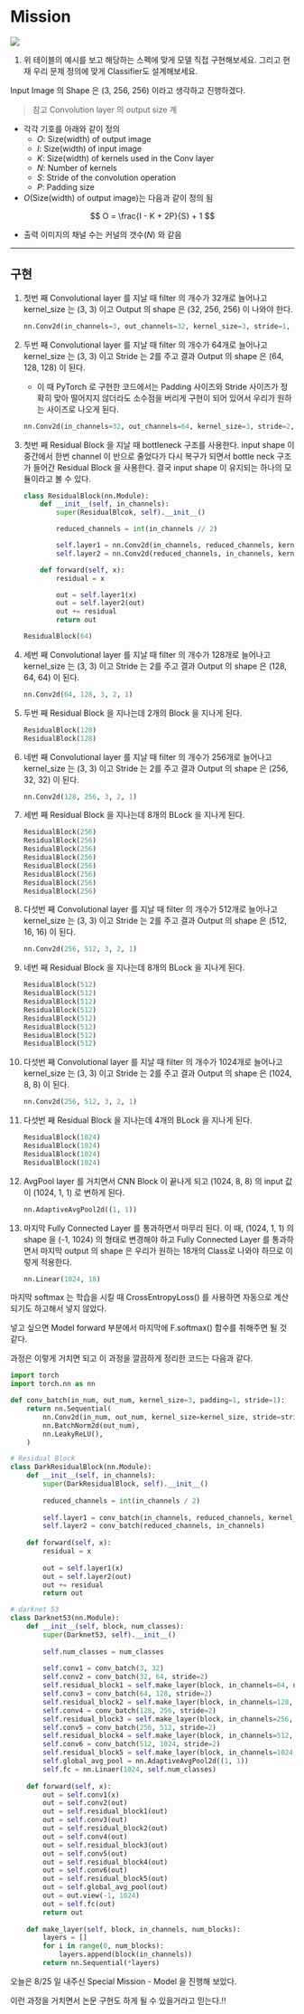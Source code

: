 # Mission

![](./img/1630464038712.png)

1. 위 테이블의 예시를 보고 해당하는 스펙에 맞게 모델 직접 구현해보세요. 그리고 현재 우리 문제 정의에 맞게 Classifier도 설계해보세요.

Input Image 의 Shape 은 (3, 256, 256) 이라고 생각하고 진행하겠다.

> 참고 Convolution layer 의 output size 계

- 각각 기호를 아래와 같이 정의
  - $O$: Size(width) of output image
  - $I$: Size(width) of input image
  - $K$: Size(width) of kernels used in the Conv layer
  - $N$: Number of kernels
  - $S$: Stride of the convolution operation
  - $P$: Padding size
- $O$(Size(width) of output image)는 다음과 같이 정의 됨

$$ O = \frac{I - K + 2P}{S} + 1 $$

- 출력 이미지의 채널 수는 커널의 갯수($N$) 와 같음

---
## 구현

1. 첫번 째 Convolutional layer 를 지날 때 filter 의 개수가 32개로 늘어나고 kernel_size 는 (3, 3) 이고 Output 의 shape 은 (32, 256, 256) 이 나와야 한다.

    ```python
    nn.Conv2d(in_channels=3, out_channels=32, kernel_size=3, stride=1, padding=1)
    ```

2. 두번 째 Convolutional layer 를 지날 때 filter 의 개수가 64개로 늘어나고 kernel_size 는 (3, 3) 이고 Stride 는 2를 주고 결과 Output 의 shape 은 (64, 128, 128) 이 된다.

      - 이 때 PyTorch 로 구현한 코드에서는 Padding 사이즈와 Stride 사이즈가 정확히 맞아 떨어지지 않더라도 소수점을 버리게 구현이 되어 있어서 우리가 원하는 사이즈로 나오게 된다.

    ```python
    nn.Conv2d(in_channels=32, out_channels=64, kernel_size=3, stride=2, padding=1)
    ```

3. 첫번 째 Residual Block 을 지날 때 bottleneck 구조를 사용한다. input shape 이 중간에서 한번 channel 이 반으로 줄었다가 다시 복구가 되면서 bottle neck 구조가 들어간 Residual Block 을 사용한다. 결국 input shape 이 유지되는 하나의 모듈이라고 볼 수 있다.

    ```python
    class ResidualBlock(nn.Module):
        def __init__(self, in_channels):
            super(ResidualBlcok, self).__init__()

            reduced_channels = int(in_channels // 2)

            self.layer1 = nn.Conv2d(in_channels, reduced_channels, kernel_size=1, stride=1, padding=1)
            self.layer2 = nn.Conv2d(reduced_channels, in_channels, kernel_size=3, stride=1, padding=1)

        def forward(self, x):
            residual = x

            out = self.layer1(x)
            out = self.layer2(out)
            out += residual
            return out

    ResidualBlock(64)
    ```

4. 세번 째 Convolutional layer 를 지날 때 filter 의 개수가 128개로 늘어나고 kernel_size 는 (3, 3) 이고 Stride 는 2를 주고 결과 Output 의 shape 은 (128, 64, 64) 이 된다.

    ```python
    nn.Conv2d(64, 128, 3, 2, 1)
    ```

5. 두번 째 Residual Block 을 지나는데 2개의 Block 을 지나게 된다.

    ```python
    ResidualBlock(128)
    ResidualBlock(128)
    ```

6. 네번 째 Convolutional layer 를 지날 때 filter 의 개수가 256개로 늘어나고 kernel_size 는 (3, 3) 이고 Stride 는 2를 주고 결과 Output 의 shape 은 (256, 32, 32) 이 된다.

    ```python
    nn.Conv2d(128, 256, 3, 2, 1)
    ```

7. 세번 째 Residual Block 을 지나는데 8개의 BLock 을 지나게 된다.

    ```python
    ResidualBlock(256)
    ResidualBlock(256)
    ResidualBlock(256)
    ResidualBlock(256)
    ResidualBlock(256)
    ResidualBlock(256)
    ResidualBlock(256)
    ResidualBlock(256)
    ```

8. 다섯번 째 Convolutional layer 를 지날 때 filter 의 개수가 512개로 늘어나고 kernel_size 는 (3, 3) 이고 Stride 는 2를 주고 결과 Output 의 shape 은 (512, 16, 16) 이 된다.

    ```python
    nn.Conv2d(256, 512, 3, 2, 1)
    ```

9. 네번 째 Residual Block 을 지나는데 8개의 BLock 을 지나게 된다.

    ```python
    ResidualBlock(512)
    ResidualBlock(512)
    ResidualBlock(512)
    ResidualBlock(512)
    ResidualBlock(512)
    ResidualBlock(512)
    ResidualBlock(512)
    ResidualBlock(512)
    ```

10. 다섯번 째 Convolutional layer 를 지날 때 filter 의 개수가 1024개로 늘어나고 kernel_size 는 (3, 3) 이고 Stride 는 2를 주고 결과 Output 의 shape 은 (1024, 8, 8) 이 된다.

    ```python
    nn.Conv2d(256, 512, 3, 2, 1)
    ```

11. 다섯번 째 Residual Block 을 지나는데 4개의 BLock 을 지나게 된다.

    ```python
    ResidualBlock(1024)
    ResidualBlock(1024)
    ResidualBlock(1024)
    ResidualBlock(1024)
    ```

12. AvgPool layer 를 거치면서 CNN Block 이 끝나게 되고 (1024, 8, 8) 의 input 값이 (1024, 1, 1) 로 변하게 된다.

    ```python
    nn.AdaptiveAvgPool2d((1, 1))
    ```

13. 마지막 Fully Connected Layer 를 통과하면서 마무리 된다. 이 때, (1024, 1, 1) 의 shape 을 (-1, 1024) 의 형태로 변경해야 하고 Fully Connected Layer 를 통과하면서 마지막 output 의 shape 은 우리가 원하는 18개의 Class로 나와야 하므로 이렇게 적용한다.

    ```python
    nn.Linear(1024, 18)
    ```

마지막 softmax 는 학습을 시킬 때 CrossEntropyLoss() 를 사용하면 자동으로 계산되기도 하고해서 넣지 않았다.

넣고 싶으면 Model forward 부분에서 마지막에 F.softmax() 함수를 취해주면 될 것 같다.

과정은 이렇게 거치면 되고 이 과정을 깔끔하게 정리한 코드는 다음과 같다.

```python
import torch
import torch.nn as nn

def conv_batch(in_num, out_num, kernel_size=3, padding=1, stride=1):
    return nn.Sequential(
        nn.Conv2d(in_num, out_num, kernel_size=kernel_size, stride=stride, padding=padding, bias=False),
        nn.BatchNorm2d(out_num),
        nn.LeakyReLU(),
    )

# Residual Block
class DarkResidualBlock(nn.Module):
    def __init__(self, in_channels):
        super(DarkResidualBlock, self).__init__()
        
        reduced_channels = int(in_channels / 2)
        
        self.layer1 = conv_batch(in_channels, reduced_channels, kernel_size=1, padding=1)
        self.layer2 = conv_batch(reduced_channels, in_channels)
        
    def forward(self, x):
        residual = x
        
        out = self.layer1(x)
        out = self.layer2(out)
        out += residual
        return out

# darknet 53
class Darknet53(nn.Module):
    def __init__(self, block, num_classes):
        super(Darknet53, self).__init__()
        
        self.num_classes = num_classes
        
        self.conv1 = conv_batch(3, 32)
        self.conv2 = conv_batch(32, 64, stride=2)
        self.residual_block1 = self.make_layer(block, in_channels=64, num_blocks=1)
        self.conv3 = conv_batch(64, 128, stride=2)
        self.residual_block2 = self.make_layer(block, in_channels=128, num_blocks=2)
        self.conv4 = conv_batch(128, 256, stride=2)
        self.residual_block3 = self.make_layer(block, in_channels=256, num_blocks=8)
        self.conv5 = conv_batch(256, 512, stride=2)
        self.residual_block4 = self.make_layer(block, in_channels=512, num_blocks=8)
        self.conv6 = conv_batch(512, 1024, stride=2)
        self.residual_block5 = self.make_layer(block, in_channels=1024, num_blocks=4)
        self.global_avg_pool = nn.AdaptiveAvgPool2d((1, 1))
        self.fc = nn.Linaer(1024, self.num_classes)
        
    def forward(self, x):
        out = self.conv1(x)
        out = self.conv2(out)
        out = self.residual_block1(out)
        out = self.conv3(out)
        out = self.residual_block2(out)
        out = self.conv4(out)
        out = self.residual_block3(out)
        out = self.conv5(out)
        out = self.residual_block4(out)
        out = self.conv6(out)
        out = self.residual_block5(out)
        out = self.global_avg_pool(out)
        out = out.view(-1, 1024)
        out = self.fc(out)
        return out
        
    def make_layer(self, block, in_channels, num_blocks):
        layers = []
        for i in range(0, num_blocks):
            layers.append(block(in_channels))
        return nn.Sequential(*layers)
```

오늘은 8/25 일 내주신 Special Mission - Model 을 진행해 보았다.

이런 과정을 거치면서 논문 구현도 하게 될 수 있을거라고 믿는다.!!
